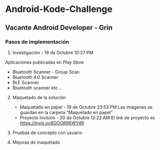 # Android-Kode-Challenge
## Vacante Android Developer - Grin

### Pasos de implementación

1) Investigación - 19 de Octubre 10:27 PM

Aplicaciones publicadas en _Play Store_
*   Bluetooth Scanner - Group Scan
*   Bluetooth 4.0 Scanner
*   BLE Scanner
*   Bluetooth scanner
etc...

2) Maquetado de la solución
    - Maquetado en papel - 19 de Octubre 23:53 PM
    Las imagenes se guardan en la carpeta "Maquetado en papel"
    - Proyecto Invision - 20 de Octubre 12:22 AM
    El link de proyecto es https://invis.io/8DOOR96WY4R

3) Pruebas de concepto con usuario

4) Mejoras de maquetado
